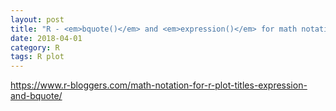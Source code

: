 ```yaml
---
layout: post
title: "R - <em>bquote()</em> and <em>expression()</em> for math notations in plot title"
date: 2018-04-01
category: R
tags: R plot
---
```


https://www.r-bloggers.com/math-notation-for-r-plot-titles-expression-and-bquote/
